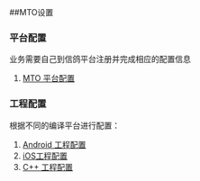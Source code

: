 ##MTO设置


### 平台配置

业务需要自己到信鸽平台注册并完成相应的配置信息

1. [MTO 平台配置](MTO/developer.md)

### 工程配置
根据不同的编译平台进行配置：

1. [Android 工程配置](MTO/android.md)
2. [iOS工程配置](MTO/ios.md)
3. [C++ 工程配置](XG_GCM/cpp.md) 